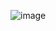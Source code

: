 ![image](https://user-images.githubusercontent.com/12801900/57808776-15d71c80-7732-11e9-9eab-9bf1c001152d.png)

